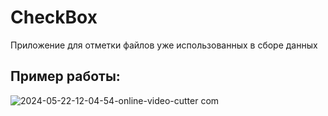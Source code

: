 # CheckBox
Приложение для отметки файлов уже использованных в сборе данных
## Пример работы:
![2024-05-22-12-04-54-_online-video-cutter com_](https://github.com/Neas1231/CheckBox/assets/120177610/e61e7707-713a-478c-82d0-c4b6f4a81662)



